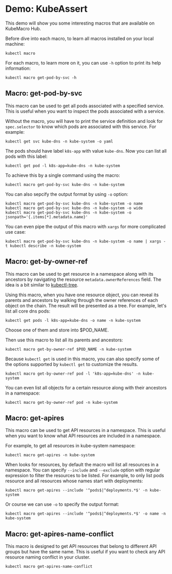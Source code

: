 # Demo: KubeAssert

This demo will show you some interesting macros that are available on KubeMacro Hub.

Before dive into each macro, to learn all macros installed on your local machine:
```shell
kubectl macro
```

For each macro, to learn more on it, you can use `-h` option to print its help information:
```shell
kubectl macro get-pod-by-svc -h
```

## Macro: get-pod-by-svc

This macro can be used to get all pods associated with a specified service. This is useful when you want to inspect the pods associated with a service.

Without the macro, you will have to print the service definition and look for `spec.selector` to know which pods are associated with this service. For example:
```shell
kubectl get svc kube-dns -n kube-system -o yaml
```

The pods should have label `k8s-app` with value `kube-dns`. Now you can list all pods with this label:
```shell
kubectl get pod -l k8s-app=kube-dns -n kube-system
```

To achieve this by a single command using the macro:
```shell
kubectl macro get-pod-by-svc kube-dns -n kube-system
```

You can also sepcify the output format by using `-o` option:
```shell
kubectl macro get-pod-by-svc kube-dns -n kube-system -o name
kubectl macro get-pod-by-svc kube-dns -n kube-system -o wide
kubectl macro get-pod-by-svc kube-dns -n kube-system -o jsonpath='{.items[*].metadata.name}'
```

You can even pipe the output of this macro with `xargs` for more complicated use case:
```shell
kubectl macro get-pod-by-svc kube-dns -n kube-system -o name | xargs -t kubectl describe -n kube-system
```

## Macro: get-by-owner-ref

This macro can be used to get resource in a namespace along with its ancestors by navigating the resource `metadata.ownerReferences` field. The idea is a bit similar to [kubectl-tree](https://github.com/ahmetb/kubectl-tree).

Using this macro, when you have one resource object, you can reveal its parents and ancestors by walking through the owner references of each object on the chain. The result will be presented as a tree. For example, let's list all core dns pods:
```shell
kubectl get pods -l k8s-app=kube-dns -o name -n kube-system
```

Choose one of them and store into $POD_NAME.
<!--shell
var::input "Please input the pod name" POD_NAME
-->

Then use this macro to list all its parents and ancestors:
```shell
kubectl macro get-by-owner-ref $POD_NAME -n kube-system
```

Because `kubectl get` is used in this macro, you can also specify some of the options supported by `kubectl get` to customize the results.
```shell
kubectl macro get-by-owner-ref pod -l 'k8s-app=kube-dns' -n kube-system
```

You can even list all objects for a certain resource along with their ancestors in a namespace:
```shell
kubectl macro get-by-owner-ref pod -n kube-system
```

## Macro: get-apires

This macro can be used to get API resources in a namespace. This is useful when you want to know what API resources are included in a namespace.

For example, to get all resources in kube-system namespace:
```
kubectl macro get-apires -n kube-system
```

When looks for resources, by default the macro will list all resources in a namespace. You can specify `--include` and `--exclude` option with regular expression to filter the resources to be listed. For example, to only list pods resource and all resources whose names start with deployments:
```shell
kubectl macro get-apires --include '^pods$|^deployments.*$' -n kube-system
```

Or course we can use `-o` to specify the output format:
```shell
kubectl macro get-apires --include '^pods$|^deployments.*$' -o name -n kube-system
```

## Macro: get-apires-name-conflict

This macro is designed to get API resources that belong to different API groups but have the same name. This is useful if you want to check any API resource naming conflict in your cluster.
```shell
kubectl macro get-apires-name-conflict
```